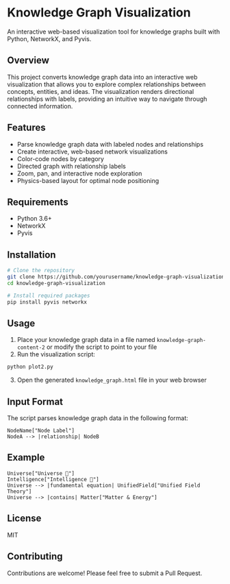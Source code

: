 # Knowledge Graph Visualization

An interactive web-based visualization tool for knowledge graphs built with Python, NetworkX, and Pyvis.

## Overview

This project converts knowledge graph data into an interactive web visualization that allows you to explore complex relationships between concepts, entities, and ideas. The visualization renders directional relationships with labels, providing an intuitive way to navigate through connected information.

## Features

- Parse knowledge graph data with labeled nodes and relationships
- Create interactive, web-based network visualizations
- Color-code nodes by category
- Directed graph with relationship labels
- Zoom, pan, and interactive node exploration
- Physics-based layout for optimal node positioning

## Requirements

- Python 3.6+
- NetworkX
- Pyvis

## Installation

```bash
# Clone the repository
git clone https://github.com/yourusername/knowledge-graph-visualization.git
cd knowledge-graph-visualization

# Install required packages
pip install pyvis networkx
```

## Usage

1. Place your knowledge graph data in a file named `knowledge-graph-content-2` or modify the script to point to your file
2. Run the visualization script:

```bash
python plot2.py
```

3. Open the generated `knowledge_graph.html` file in your web browser

## Input Format

The script parses knowledge graph data in the following format:

```
NodeName["Node Label"]
NodeA --> |relationship| NodeB
```

## Example

```
Universe["Universe 🌌"]
Intelligence["Intelligence 🧠"]
Universe --> |fundamental equation| UnifiedField["Unified Field Theory"]
Universe --> |contains| Matter["Matter & Energy"]
```

## License

MIT

## Contributing

Contributions are welcome! Please feel free to submit a Pull Request. 
